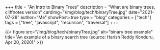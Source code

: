 +++
title = "An Intro to Binary Trees"
description = "What are binary trees, cliffnotes version"
cardImg="/img/blog/tech/binaryTree.jpg"
date="2021-07-28"
author="Me"
showPost=true
type = "blog"
categories = ["tech"]
tags = ["tree", "javascript", "recursion", "traversal"]
+++

{{< figure src="/img/blog/tech/binaryTree.jpg" alt="binary tree example" title="An example of a binary search tree (source: Harish Reddy Konduru, Apr 20, 2020)" >}}
